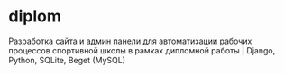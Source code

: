 # diplom
Разработка сайта и админ панели для автоматизации рабочих процессов спортивной школы в рамках дипломной работы | Django, Python, SQLite, Beget (MySQL)
